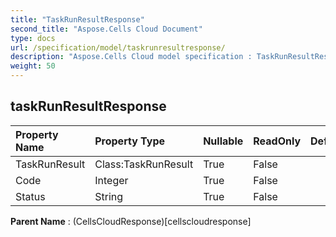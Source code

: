 ```yaml
---
title: "TaskRunResultResponse"
second_title: "Aspose.Cells Cloud Document"
type: docs
url: /specification/model/taskrunresultresponse/
description: "Aspose.Cells Cloud model specification : TaskRunResultResponse. Effortlessly handle Excel and other spreadsheet documents with features like opening, generating, editing, splitting, merging, comparing, and converting."
weight: 50
---
```


## **taskRunResultResponse**

 

| Property Name | Property Type | Nullable |  ReadOnly | DefaultValue | Description | 
| :- | :- | :- |:- |  :- | :- |
| TaskRunResult | Class:TaskRunResult | True |  False |  |  |  
| Code | Integer | True |  False |  |  |  
| Status | String | True |  False |  |  |  

**Parent Name** : (CellsCloudResponse)[cellscloudresponse]

